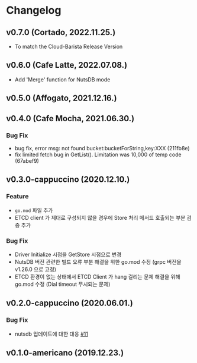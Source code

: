 # Changelog

## v0.7.0 (Cortado, 2022.11.25.)
- To match the Cloud-Barista Release Version

## v0.6.0 (Cafe Latte, 2022.07.08.)

- Add 'Merge' function for NutsDB mode

## v0.5.0 (Affogato, 2021.12.16.)

## v0.4.0 (Cafe Mocha, 2021.06.30.)

### Bug Fix

- bug fix, error msg: not found bucket:bucketForString,key:XXX (211fb8e)
- fix limited fetch bug in GetList(). Limitation was 10,000 of temp code (67abef9)

## v0.3.0-cappuccino (2020.12.10.)

### Feature

- `go.mod` 파일 추가
- ETCD client 가 제대로 구성되지 않을 경우에 Store 처리 메서드 호출되는 부분 검증 추가

### Bug Fix

- Driver Initialize 시점을 GetStore 시점으로 변경
- NutsDB 버전 관련한 빌드 오류 부분 해결을 위한 go.mod 수정 (grpc 버전을 v1.26.0 으로 고정)
- ETCD 환경이 없는 상태에서 ETCD Client 가 hang 걸리는 문제 해결을 위해 go.mod 수정 (Dial timeout 무시되는 문제)

## v0.2.0-cappuccino (2020.06.01.)

### Bug Fix

- nutsdb 업데이트에 대한 대응 [#11](https://github.com/cloud-barista/cb-store/issues/11)

## v0.1.0-americano (2019.12.23.)
